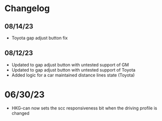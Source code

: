 # Changelog

## 08/14/23
* Toyota gap adjust button fix

## 08/12/23
* Updated to gap adjust button with untested support of GM
* Updated to gap adjust button with untested support of Toyota
* Added logic for a car maintained distance lines state (Toyota)


# 06/30/23
* HKG-can now sets the scc responsiveness bit when the driving profile is changed
